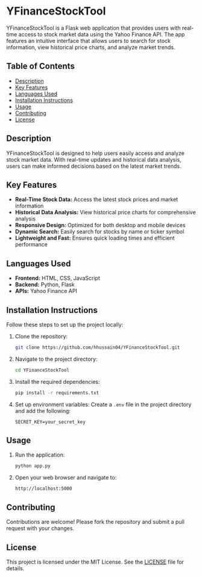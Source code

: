 # YFinanceStockTool

YFinanceStockTool is a Flask web application that provides users with real-time access to stock market data using the Yahoo Finance API. The app features an intuitive interface that allows users to search for stock information, view historical price charts, and analyze market trends.

## Table of Contents
- [Description](#description)
- [Key Features](#key-features)
- [Languages Used](#languages-used)
- [Installation Instructions](#installation-instructions)
- [Usage](#usage)
- [Contributing](#contributing)
- [License](#license)

## Description

YFinanceStockTool is designed to help users easily access and analyze stock market data. With real-time updates and historical data analysis, users can make informed decisions based on the latest market trends.

## Key Features

- **Real-Time Stock Data:** Access the latest stock prices and market information
- **Historical Data Analysis:** View historical price charts for comprehensive analysis
- **Responsive Design:** Optimized for both desktop and mobile devices
- **Dynamic Search:** Easily search for stocks by name or ticker symbol
- **Lightweight and Fast:** Ensures quick loading times and efficient performance

## Languages Used

- **Frontend:** HTML, CSS, JavaScript
- **Backend:** Python, Flask
- **APIs:** Yahoo Finance API

## Installation Instructions

Follow these steps to set up the project locally:

1. Clone the repository:
   ```bash
   git clone https://github.com/hhussain04/YFinanceStockTool.git
   ```

2. Navigate to the project directory:
   ```bash
   cd YFinanceStockTool
   ```

3. Install the required dependencies:
   ```bash
   pip install -r requirements.txt
   ```

4. Set up environment variables:
   Create a `.env` file in the project directory and add the following:
   ```
   SECRET_KEY=your_secret_key
   ```

## Usage

1. Run the application:
   ```bash
   python app.py
   ```

2. Open your web browser and navigate to:
   ```
   http://localhost:5000
   ```

## Contributing

Contributions are welcome! Please fork the repository and submit a pull request with your changes.

## License

This project is licensed under the MIT License. See the [LICENSE](LICENSE) file for details.
